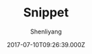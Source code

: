 ---
title: Snippet
github: https://github.com/shenliyang/hexo-theme-snippet
demo: https://www.91h5.cc/
author: Shenliyang
ssg:
  - Hexo
cms:
  - Markdown
date: 2017-07-10T09:26:39.000Z
description: Snippet 简洁而不简单，也许是一款你寻找已久的hexo主题
draft: false
publish_date: '2017-07-10T09:26:39Z'
update_date: '2021-08-15T09:32:27Z'
github_star: 1046
github_fork: 211
---